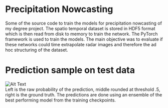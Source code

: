 # Precipitation Nowcasting

Some of the source code to train the models for precipitation nowcasting of my degree project. The spatio temporal dataset is stored in HDF5 format which is then read from disk to memory to train the network. The PyTorch framework is used to train the models. The main objective was to evaluate if these networks could time extrapolate radar images and therefore the ad hoc structuring of the dataset.

# Prediction sample on test data
![Alt Text](https://media.giphy.com/media/ZbZNj4GBCHBpSCHfZV/giphy.gif) <br />
Left is the raw probability of the prediction, middle rounded at threshold .5, right is the ground truth. The predictions are done using an ensemble of the best performing model from the training checkpoints.
